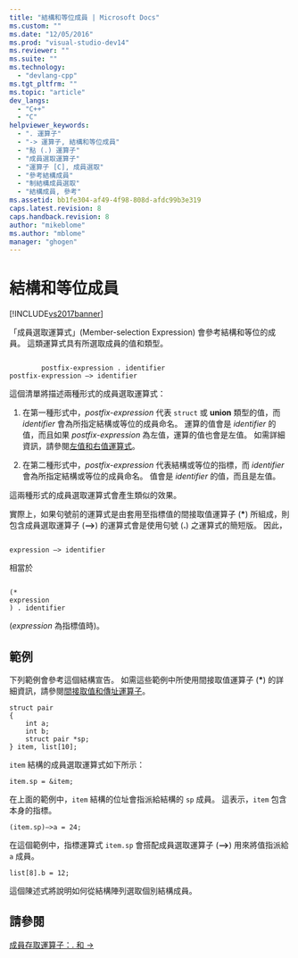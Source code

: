 ```yaml
---
title: "結構和等位成員 | Microsoft Docs"
ms.custom: ""
ms.date: "12/05/2016"
ms.prod: "visual-studio-dev14"
ms.reviewer: ""
ms.suite: ""
ms.technology: 
  - "devlang-cpp"
ms.tgt_pltfrm: ""
ms.topic: "article"
dev_langs: 
  - "C++"
  - "C"
helpviewer_keywords: 
  - ". 運算子"
  - "-> 運算子, 結構和等位成員"
  - "點 (.) 運算子"
  - "成員選取運算子"
  - "運算子 [C], 成員選取"
  - "參考結構成員"
  - "制結構成員選取"
  - "結構成員, 參考"
ms.assetid: bb1fe304-af49-4f98-808d-afdc99b3e319
caps.latest.revision: 8
caps.handback.revision: 8
author: "mikeblome"
ms.author: "mblome"
manager: "ghogen"
---
```

# 結構和等位成員
[!INCLUDE[vs2017banner](../assembler/inline/includes/vs2017banner.md)]

「成員選取運算式」\(Member\-selection Expression\) 會參考結構和等位的成員。  這類運算式具有所選取成員的值和類型。  
  
```  
  
        postfix-expression . identifier  
postfix-expression –> identifier  
```  
  
 這個清單將描述兩種形式的成員選取運算式：  
  
1.  在第一種形式中，*postfix\-expression* 代表 `struct` 或 **union** 類型的值，而 *identifier* 會為所指定結構或等位的成員命名。  運算的值會是 *identifier* 的值，而且如果 *postfix\-expression* 為左值，運算的值也會是左值。  如需詳細資訊，請參閱[左值和右值運算式](../c-language/l-value-and-r-value-expressions.md)。  
  
2.  在第二種形式中，*postfix\-expression* 代表結構或等位的指標，而 *identifier* 會為所指定結構或等位的成員命名。  值會是 *identifier* 的值，而且是左值。  
  
 這兩種形式的成員選取運算式會產生類似的效果。  
  
 實際上，如果句號前的運算式是由套用至指標值的間接取值運算子 \(**\***\) 所組成，則包含成員選取運算子 \(**–\>**\) 的運算式會是使用句號 \(**.**\) 之運算式的簡短版。  因此，  
  
```  
  
expression –> identifier  
```  
  
 相當於  
  
```  
  
(*  
expression  
) . identifier  
```  
  
 \(*expression* 為指標值時\)。  
  
## 範例  
 下列範例會參考這個結構宣告。  如需這些範例中所使用間接取值運算子 \(**\***\) 的詳細資訊，請參閱[間接取值和傳址運算子](../c-language/indirection-and-address-of-operators.md)。  
  
```  
struct pair   
{  
    int a;  
    int b;  
    struct pair *sp;  
} item, list[10];  
```  
  
 `item` 結構的成員選取運算式如下所示：  
  
```  
item.sp = &item;  
```  
  
 在上面的範例中，`item` 結構的位址會指派給結構的 `sp` 成員。  這表示，`item` 包含本身的指標。  
  
```  
(item.sp)–>a = 24;  
```  
  
 在這個範例中，指標運算式 `item.sp` 會搭配成員選取運算子 \(**–\>**\) 用來將值指派給 `a` 成員。  
  
```  
list[8].b = 12;  
```  
  
 這個陳述式將說明如何從結構陣列選取個別結構成員。  
  
## 請參閱  
 [成員存取運算子：. 和 \-\>](../cpp/member-access-operators-dot-and.md)